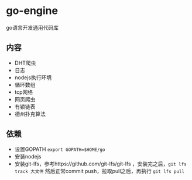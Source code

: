 # go-engine
go语言开发通用代码库

## 内容
* DHT爬虫
* 日志
* nodejs执行环境
* 循环数组
* tcp网络
* 网页爬虫
* 有锁链表
* 德州扑克算法

## 依赖
* 设置GOPATH ``export GOPATH=$HOME/go``
* 安装nodejs
* 安装git-lfs，参考https://github.com/git-lfs/git-lfs ，安装完之后，``git lfs track 大文件`` 然后正常commit push，拉取pull之后，再执行 ``git lfs pull``


